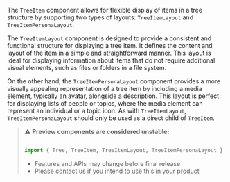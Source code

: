 The `TreeItem` component allows for flexible display of items in a tree structure by supporting two types of layouts: `TreeItemLayout` and `TreeItemPersonaLayout`.

The `TreeItemLayout` component is designed to provide a consistent and functional structure for displaying a tree item. It defines the content and layout of the item in a simple and straightforward manner. This layout is ideal for displaying information about items that do not require additional visual elements, such as files or folders in a file system.

On the other hand, the `TreeItemPersonaLayout` component provides a more visually appealing representation of a tree item by including a media element, typically an avatar, alongside a description. This layout is perfect for displaying lists of people or topics, where the media element can represent an individual or a topic icon. As with `TreeItemLayout`, `TreeItemPersonaLayout` should only be used as a direct child of `TreeItem`.

<!-- Don't allow prettier to collapse code block into single line -->
<!-- prettier-ignore -->
> **⚠️ Preview components are considered unstable:**
>
> ```jsx
>
> import { Tree, TreeItem, TreeItemLayout, TreeItemPersonaLayout } from '@fluentui/react-components/unstable';
>
> ```
>
> - Features and APIs may change before final release
> - Please contact us if you intend to use this in your product
